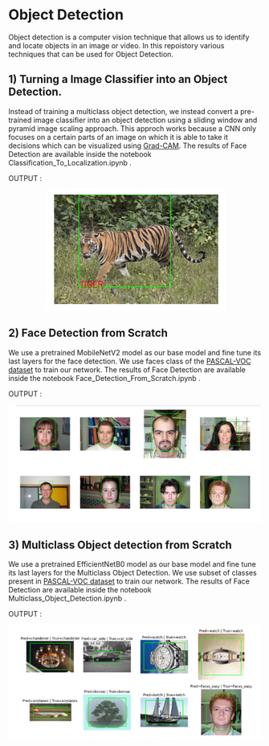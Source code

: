 # Object Detection 
 
 Object detection is a computer vision technique that allows us to identify and locate objects in an image or video. In this repoistory various techniques that can be used for Object Detection.</br>
 
 ## 1) Turning a Image Classifier into an Object Detection.
 
 Instead of training a multiclass object detection, we instead convert a pre-trained image classifier into an object detection using a sliding window and pyramid image scaling approach. This approch works because a CNN only focuses on a certain parts of an image on which it is able to take it decisions which can be visualized using [Grad-CAM](https://arxiv.org/abs/1610.02391). The results of Face Detection are available inside the notebook Classification_To_Localization.ipynb .</br>
 
 OUTPUT : 
 <p align="center">
  <img src="https://github.com/ShivamRajSharma/TensorFlow/blob/master/Object%20Detection/Output/Classification_to_Localization.png"/>
</p>
 
 
 ## 2) Face Detection from Scratch
 
 We use a pretrained MobileNetV2 model as our base model and fine tune its last layers for the face detection. We use faces class of the [PASCAL-VOC dataset](http://host.robots.ox.ac.uk/pascal/VOC/) to train our network. The results of Face Detection are available inside the notebook Face_Detection_From_Scratch.ipynb . </br> 
 
 OUTPUT : 
 <p align="center">
  <img src="https://github.com/ShivamRajSharma/TensorFlow/blob/master/Object%20Detection/Output/Face_Detection.png"/>
</p>
 
 ## 3) Multiclass Object detection from Scratch
 We use a pretrained EfficientNetB0 model as our base model and fine tune its last layers for the Multiclass Object Detection. We use subset of classes present in [PASCAL-VOC dataset](http://host.robots.ox.ac.uk/pascal/VOC/) to train our network. The results of Face Detection are available inside the notebook Multiclass_Object_Detection.ipynb . </br>
 
 OUTPUT : 
 <p align="center">
  <img src="https://github.com/ShivamRajSharma/TensorFlow/blob/master/Object%20Detection/Output/MultiClass_Object_Dectection.png" />
</p>
 

